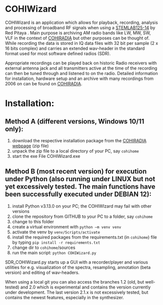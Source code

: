 # COHIWizard

COHIWizard is an application which allows for playback, recording, analysis and processing of broadband RF signals when using a [STEMLAB125-14](https://redpitaya.com/de/stemlab-125-14/) by Red Pitaya . Main purpose is archiving AM radio bands like LW, MW, SW, VLF in the context of [COHIRADIA](https://www.radiomuseum.org/dsp_cohiradia.cfm) but other purposes can be thought of. While recording the data is stored in IQ data files with 32 bit per sample (2 x 16 bits complex) and carries an extended wav-header in the standard format used for most software defined radios (SDR). 

Appropriate recordings can be played back on historic Radio receivers with external antenna jack and all transmitters active at the time of the recording can then be tuned through and listened to on the radio. Detailed information for installation, hardware setup and an archive with many recordings from 2006 on can be found on [COHIRADIA](https://www.radiomuseum.org/dsp_cohiradia.cfm).

# Installation:

## Method A (different versions, Windows 10/11 only): 

1) download the respective installation package from the [COHIRADIA webpage](https://www.radiomuseum.org/dsp_cohiradia.cfm) (zip file)
2) unpack the zip file to a local directory of your PC, say `cohihome`
3) start the exe File COHIWizard.exe

## Method B (most recent version) for execution under Python (also running under LINUX but not yet excessively tested. The main functions have been successfully executed under DEBIAN 12): 

1) install Python v3.13.0 on your PC; the COHIWIzard may fail with other versions
2) clone the repository from GITHUB to your PC to a folder, say `cohihome`
3) change to this folder
4) create a virtual environment with `python –m venv venv`
5) activate the venv by `venv/Scripts/activate`
6) install the required packages from the requirements.txt (in `cohihome`) file by typing `pip install -r requirements.txt`
7) change dir to `cohihome`/sources
8) run the main script: `python COHIWizard.py`

SDR_COHIWizard.py starts up a GUI with a recorder/player and various utilities for e.g. visualization of the spectra, resampling, annotation (beta version) and editing of wav-headers.

When using a local git you can also access the branches 1.2 (old, but well-tested) and 2.0 which is experimental and contains the version currently under development. The last version 2.1.x is not excessively tested, but contains the newest features, especially in the synthesizer.
